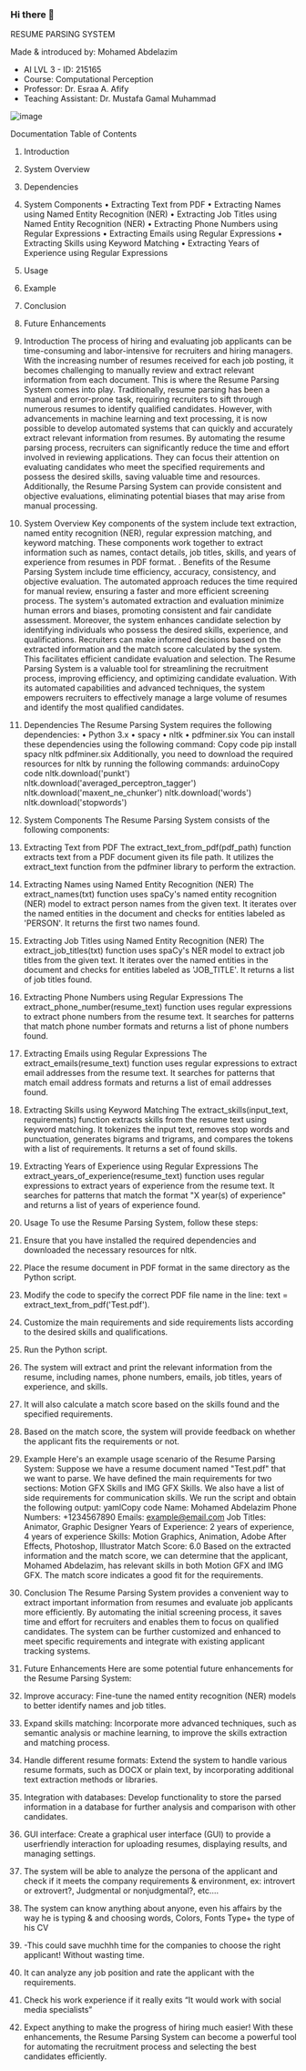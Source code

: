### Hi there 👋

RESUME
PARSING SYSTEM

Made & introduced by: Mohamed Abdelazim
- AI LVL 3 - ID: 215165
- Course: Computational Perception
- Professor: Dr. Esraa A. Afify
- Teaching Assistant: Dr. Mustafa Gamal Muhammad

![image](https://github.com/3b3zim/3b3zim/assets/95572097/9b98175e-ed19-4365-95ae-7af5ccadbd78)

Documentation
Table of Contents
1. Introduction
2. System Overview
3. Dependencies
4. System Components
 • Extracting Text from PDF
 • Extracting Names using Named Entity Recognition (NER)
 • Extracting Job Titles using Named Entity Recognition (NER)
 • Extracting Phone Numbers using Regular Expressions
 • Extracting Emails using Regular Expressions
 • Extracting Skills using Keyword Matching
 • Extracting Years of Experience using Regular Expressions
5. Usage
6. Example
7. Conclusion
8. Future Enhancements

1. Introduction
The process of hiring and evaluating job
applicants can be time-consuming and
labor-intensive for recruiters and hiring
managers. With the increasing number of
resumes received for each job posting,
it becomes challenging to manually review
and extract relevant information from each
document.
This is where the Resume Parsing System comes into play.
Traditionally, resume parsing has been a manual and error-prone task, requiring
recruiters to sift through numerous resumes to identify qualified candidates.
However, with advancements in machine learning and text processing,
it is now possible to develop automated systems that can quickly and accurately
extract relevant information from resumes.
By automating the resume parsing process, recruiters can significantly reduce the
time and effort involved in reviewing applications.
They can focus their attention on evaluating candidates who meet the specified
requirements and possess the desired skills, saving valuable time and resources.
Additionally, the Resume Parsing System can provide consistent and objective
evaluations, eliminating potential biases that may arise from manual processing.




2. System Overview
Key components of the system include text extraction, named entity recognition
(NER), regular expression matching, and keyword matching.
These components work together to extract information such as names, contact
details, job titles, skills, and years of experience from resumes in PDF format.
.
Benefits of the Resume Parsing System include
time efficiency, accuracy, consistency, and
objective evaluation. The automated approach
reduces the time required for manual review,
ensuring a faster and more efficient screening
process. The system's automated extraction and
evaluation minimize human errors and biases,
promoting consistent and fair candidate assessment.
Moreover, the system enhances candidate
selection by identifying individuals who
possess the desired skills, experience, and
qualifications. Recruiters can make
informed decisions based on the extracted
information and the match score calculated
by the system. This facilitates efficient
candidate evaluation and selection.
The Resume Parsing System is a valuable
tool for streamlining the recruitment process, improving efficiency, and optimizing
candidate evaluation. With its automated capabilities and advanced techniques,
the system empowers recruiters to effectively manage a large volume of resumes
and identify the most qualified candidates.




3. Dependencies
The Resume Parsing System requires the following dependencies:
• Python 3.x
• spacy
• nltk
• pdfminer.six
You can install these dependencies using the following command:
Copy code
pip install spacy nltk pdfminer.six
Additionally, you need to download the required resources for nltk by running the
following commands:
arduinoCopy code
nltk.download('punkt') nltk.download('averaged_perceptron_tagger')
nltk.download('maxent_ne_chunker') nltk.download('words')
nltk.download('stopwords')



4. System Components
The Resume Parsing System consists of the following components:
1. Extracting Text from PDF
The extract_text_from_pdf(pdf_path) function extracts text from a PDF document
given its file path. It utilizes the extract_text function from the pdfminer library to
perform the extraction.

2. Extracting Names using Named Entity Recognition (NER)
The extract_names(txt) function uses spaCy's named entity recognition (NER)
model to extract person names from the given text. It iterates over the named
entities in the document and checks for entities labeled as 'PERSON'. It returns the
first two names found.

3. Extracting Job Titles using Named Entity Recognition (NER)
The extract_job_titles(txt) function uses spaCy's NER model to extract job titles from
the given text. It iterates over the named entities in the document and checks for
entities labeled as 'JOB_TITLE'. It returns a list of job titles found.

4. Extracting Phone Numbers using Regular Expressions
The extract_phone_number(resume_text) function uses regular expressions to
extract phone numbers from the resume text. It searches for patterns that match
phone number formats and returns a list of phone numbers found.


5. Extracting Emails using Regular Expressions
The extract_emails(resume_text) function uses regular expressions to extract email
addresses from the resume text. It searches for patterns that match email address
formats and returns a list of email addresses found.

6. Extracting Skills using Keyword Matching
The extract_skills(input_text, requirements) function extracts skills from the resume
text using keyword matching. It tokenizes the input text, removes stop words and
punctuation, generates bigrams and trigrams, and compares the tokens with a list
of requirements. It returns a set of found skills.

7. Extracting Years of Experience using Regular Expressions
The extract_years_of_experience(resume_text) function uses regular expressions to
extract years of experience from the resume text. It searches for patterns that
match the format "X year(s) of experience" and returns a list of years of experience
found.


5. Usage
To use the Resume Parsing System, follow these steps:
1. Ensure that you have installed the required dependencies and
downloaded the necessary resources for nltk.
2. Place the resume document in PDF format in the same directory as the
Python script.
3. Modify the code to specify the correct PDF file name in the line: text =
extract_text_from_pdf('Test.pdf').
4. Customize the main requirements and side requirements lists according
to the desired skills and qualifications.
5. Run the Python script.
6. The system will extract and print the relevant information from the
resume, including names, phone numbers, emails, job titles, years of
experience, and skills.
7. It will also calculate a match score based on the skills found and the
specified requirements.
8. Based on the match score, the system will provide feedback on whether
the applicant fits the requirements or not.


6. Example
Here's an example usage scenario of the Resume Parsing System:
Suppose we have a resume document named "Test.pdf" that we want to parse. We
have defined the main requirements for two sections: Motion GFX Skills and IMG
GFX Skills. We also have a list of side requirements for communication skills.
We run the script and obtain the following output:
yamlCopy code
Name: Mohamed Abdelazim Phone Numbers: +1234567890 Emails:
example@email.com Job Titles: Animator, Graphic Designer Years of Experience: 2
years of experience, 4 years of experience Skills: Motion Graphics, Animation, Adobe
After Effects, Photoshop, Illustrator Match Score: 6.0
Based on the extracted information and the match score, we can determine that
the applicant, Mohamed Abdelazim, has relevant skills in both Motion GFX and IMG
GFX. The match score indicates a good fit for the requirements.

7. Conclusion
The Resume Parsing System provides a convenient way to extract important
information from resumes and evaluate job applicants more efficiently. By
automating the initial screening process, it saves time and effort for recruiters and
enables them to focus on qualified candidates. The system can be further
customized and enhanced to meet specific requirements and integrate with
existing applicant tracking systems.



9. Future Enhancements
Here are some potential future enhancements for the Resume Parsing System:
1. Improve accuracy: Fine-tune the named entity recognition (NER) models
to better identify names and job titles.
2. Expand skills matching: Incorporate more advanced techniques, such as
semantic analysis or machine learning, to improve the skills extraction and
matching process.
3. Handle different resume formats: Extend the system to handle various
resume formats, such as DOCX or plain text, by incorporating additional
text extraction methods or libraries.
4. Integration with databases: Develop functionality to store the parsed
information in a database for further analysis and comparison with other
candidates.
5. GUI interface: Create a graphical user interface (GUI) to provide a userfriendly interaction for uploading resumes, displaying results, and
managing settings.
6. The system will be able to analyze the persona of the applicant and check
if it meets the company requirements & environment, ex: introvert or
extrovert?, Judgmental or nonjudgmental?, etc.…
7. The system can know anything about anyone, even his affairs by the way
he is typing & and choosing words, Colors, Fonts Type+ the type of his CV
8. -This could save muchhh time for the companies to choose the right
applicant! Without wasting time.
9. It can analyze any job position and rate the applicant with the
requirements.
10. Check his work experience if it really exits “It would work with social media
specialists”
11. Expect anything to make the progress of hiring much easier!
With these enhancements, the Resume Parsing System can become a powerful
tool for automating the recruitment process and selecting the best candidates
efficiently.
